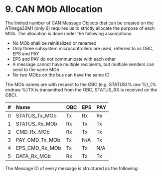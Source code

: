 # 9. CAN MOb Allocation

The limited number of CAN Message Objects that can be created on the ATmega32M1 \(only 6\) requires us to strictly allocate the purpose of each MOb. The allocation is done under the following assumptions:

* No MOb shall be reinitialized or renamed
* Only three subsystem microcontrollers are used, referred to as OBC, EPS and PAY
* EPS and PAY do not communicate with each other
* A message cannot have multiple recipients, but multiple senders can send to the same MOb
* No two MObs on the bus can have the same ID

The MOb names are with respect to the OBC \(e.g. STATUS{% raw %}\_{% endraw %}TX is transmitted from the OBC, STATUS\_RX is received on the OBC).

| \# | Name | OBC | EPS | PAY |
| :--- | :--- | :--- | :--- | :--- | 
| 0 | STATUS\_Tx\_MOb | Tx | Rx | Rx | 
| 1 | STATUS\_Rx\_MOb | Rx | Tx | Tx | 
| 2 | CMD\_Rx\_MOb | Rx | Tx | Tx |  
| 3 | PAY\_CMD\_Tx\_MOb | Tx | N/A | Tx |  
| 4 | EPS\_CMD\_Rx\_MOb | Tx | Tx | N/A |  
| 5 | DATA\_Rx\_MOb | Rx | Tx | Tx |  

The Message ID of every message is structured as the following:




